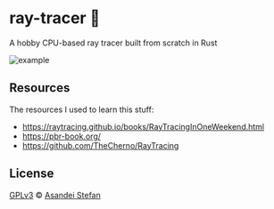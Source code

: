 # ray-tracer 🌠

A hobby CPU-based ray tracer built from scratch in Rust

![example](https://media.discordapp.net/attachments/833285965019217980/1036282940050640996/simple.png?width=1214&height=683)

## Resources

The resources I used to learn this stuff:

- https://raytracing.github.io/books/RayTracingInOneWeekend.html
- https://pbr-book.org/
- https://github.com/TheCherno/RayTracing

## License

[GPLv3](LICENSE) © [Asandei Stefan](https://www.stefan-asandei.cf)
